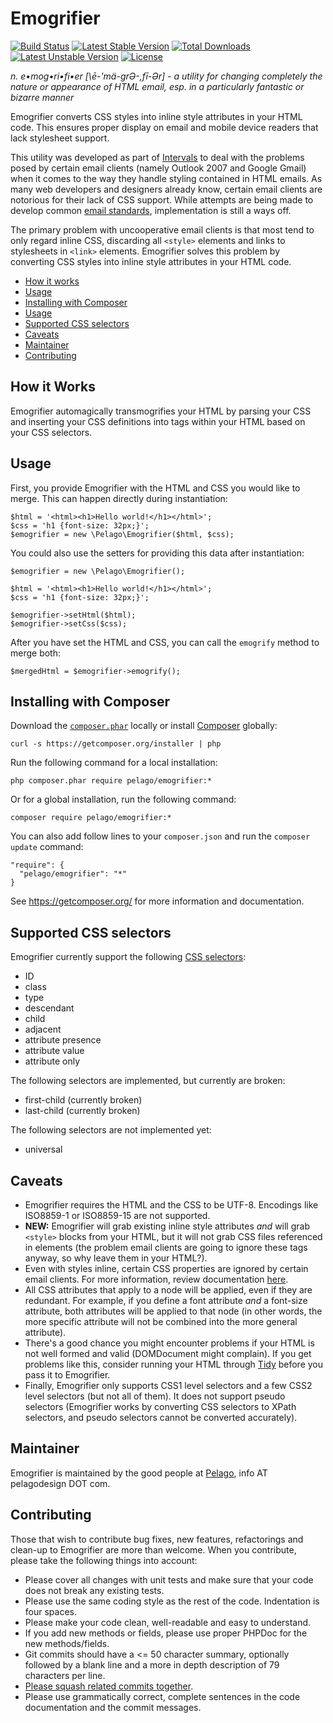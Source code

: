 # Emogrifier

[![Build Status](https://travis-ci.org/jjriv/emogrifier.png?branch=master)](https://travis-ci.org/jjriv/emogrifier)
[![Latest Stable Version](https://poser.pugx.org/pelago/emogrifier/v/stable.png)](https://packagist.org/packages/pelago/emogrifier)
[![Total Downloads](https://poser.pugx.org/pelago/emogrifier/downloads.png)](https://packagist.org/packages/pelago/emogrifier)
[![Latest Unstable Version](https://poser.pugx.org/pelago/emogrifier/v/unstable.png)](https://packagist.org/packages/pelago/emogrifier)
[![License](https://poser.pugx.org/pelago/emogrifier/license.png)](https://packagist.org/packages/pelago/emogrifier)

_n. e•mog•ri•fi•er [\ē-'mä-grƏ-,fī-Ər\] - a utility for changing completely the nature or appearance of HTML email,
esp. in a particularly fantastic or bizarre manner_

Emogrifier converts CSS styles into inline style attributes in your HTML code. This ensures proper display on email
and mobile device readers that lack stylesheet support.

This utility was developed as part of [Intervals](http://www.myintervals.com/) to deal with the problems posed by
certain email clients (namely Outlook 2007 and Google Gmail) when it comes to the way they handle styling contained
in HTML emails. As many web developers and designers already know, certain email clients are notorious for their
lack of CSS support. While attempts are being made to develop common
[email standards](http://www.email-standards.org/), implementation is still a ways off.

The primary problem with uncooperative email clients is that most tend to only regard inline CSS, discarding all
`<style>` elements and links to stylesheets in `<link>` elements. Emogrifier solves this problem by converting CSS
styles into inline style attributes in your HTML code.


- [How it works](#how-it-works)
- [Usage](#usage)
- [Installing with Composer](#installing-with-composer)
- [Usage](#usage)
- [Supported CSS selectors](#supported-css-selectors)
- [Caveats](#caveats)
- [Maintainer](#maintainer)
- [Contributing](#contributing)



## How it Works

Emogrifier automagically transmogrifies your HTML by parsing your CSS and inserting your CSS definitions into tags
within your HTML based on your CSS selectors.


## Usage

First, you provide Emogrifier with the HTML and CSS you would like to merge. This can happen directly during
instantiation:

    $html = '<html><h1>Hello world!</h1></html>';
    $css = 'h1 {font-size: 32px;}';
    $emogrifier = new \Pelago\Emogrifier($html, $css);

You could also use the setters for providing this data after instantiation:

    $emogrifier = new \Pelago\Emogrifier();

    $html = '<html><h1>Hello world!</h1></html>';
    $css = 'h1 {font-size: 32px;}';

    $emogrifier->setHtml($html);
    $emogrifier->setCss($css);

After you have set the HTML and CSS, you can call the `emogrify` method to merge both:

    $mergedHtml = $emogrifier->emogrify();


## Installing with Composer

Download the [`composer.phar`](https://getcomposer.org/composer.phar) locally or install [Composer](https://getcomposer.org/) globally:

    curl -s https://getcomposer.org/installer | php

Run the following command for a local installation:

    php composer.phar require pelago/emogrifier:*

Or for a global installation, run the following command:

    composer require pelago/emogrifier:*

You can also add follow lines to your `composer.json` and run the `composer update` command:

    "require": {
      "pelago/emogrifier": "*"
    }

See https://getcomposer.org/ for more information and documentation.

## Supported CSS selectors

Emogrifier currently support the following [CSS selectors](http://www.w3.org/TR/CSS2/selector.html):

 * ID
 * class
 * type
 * descendant
 * child
 * adjacent
 * attribute presence
 * attribute value
 * attribute only

The following selectors are implemented, but currently are broken:

 * first-child (currently broken)
 * last-child (currently broken)

The following selectors are not implemented yet:

 * universal


## Caveats

* Emogrifier requires the HTML and the CSS to be UTF-8. Encodings like ISO8859-1 or ISO8859-15 are not supported.
* **NEW:** Emogrifier will grab existing inline style attributes _and_ will grab `<style>` blocks from your HTML, but it
  will not grab CSS files referenced in <link> elements (the problem email clients are going to ignore these tags
  anyway, so why leave them in your HTML?).
* Even with styles inline, certain CSS properties are ignored by certain email clients. For more information,
  review documentation [here](http://www.email-standards.org/).
* All CSS attributes that apply to a node will be applied, even if they are redundant. For example, if you define a
  font attribute _and_ a font-size attribute, both attributes will be applied to that node (in other words, the more
  specific attribute will not be combined into the more general attribute).
* There's a good chance you might encounter problems if your HTML is not well formed and valid (DOMDocument might
  complain). If you get problems like this, consider running your HTML through [Tidy](http://php.net/manual/en/book.tidy.php)
  before you pass it to Emogrifier.
* Finally, Emogrifier only supports CSS1 level selectors and a few CSS2 level selectors (but not all of them). It
  does not support pseudo selectors (Emogrifier works by converting CSS selectors to XPath selectors, and pseudo
  selectors cannot be converted accurately).


## Maintainer

Emogrifier is maintained by the good people at [Pelago](http://www.pelagodesign.com/), info AT pelagodesign DOT com.


## Contributing

Those that wish to contribute bug fixes, new features, refactorings and clean-up to Emogrifier are more than welcome.
When you contribute, please take the following things into account:

* Please cover all changes with unit tests and make sure that your code does not break any existing tests.
* Please use the same coding style as the rest of the code. Indentation is four spaces.
* Please make your code clean, well-readable and easy to understand.
* If you add new methods or fields, please use proper PHPDoc for the new methods/fields.
* Git commits should have a <= 50 character summary, optionally followed by a blank line
  and a more in depth description of 79 characters per line.
* [Please squash related commits together](http://gitready.com/advanced/2009/02/10/squashing-commits-with-rebase.html).
* Please use grammatically correct, complete sentences in the code documentation and the commit messages.
